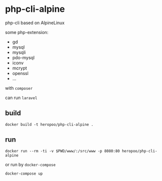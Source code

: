 # php-cli-alpine

php-cli based on AlpineLinux

some php-extension:
 - gd 
 - mysql
 - mysqli 
 - pdo-mysql 
 - iconv 
 - mcrypt
 - openssl
 - ...

with `composer`

can run `laravel`

## build 
```
docker build -t heropoo/php-cli-alpine .
```

## run 
```
docker run --rm -ti -v $PWD/www/:/src/www -p 8080:80 heropoo/php-cli-alpine
```

or run by `docker-compose` 
```
docker-compose up
```
